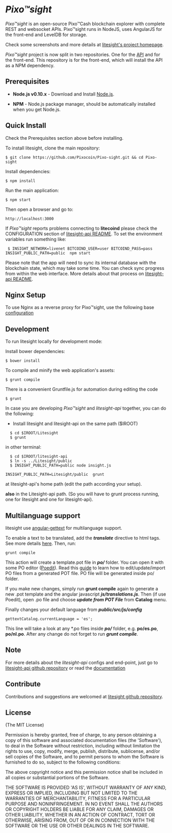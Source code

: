 # *Pixo™sight*

*Pixo™sight* is an open-source Pixo™Cash blockchain explorer with complete REST and websocket APIs.
Pixo™sight runs in NodeJS, uses AngularJS for the front-end and LevelDB for storage.

Check some screenshots and more details at [litesight's project homepage](https://github.com/pembo210/Litesight).

*Pixo™sight* project is now split in two repositories. One for the [API](https://github.com/pembo210/Litesight-api)
and for the front-end. This repository is for the front-end, which will install the API as a NPM dependency.


## Prerequisites

* **Node.js v0.10.x** - Download and Install [Node.js](http://www.nodejs.org/download/).

* **NPM** - Node.js package manager, should be automatically installed when you get Node.js.


## Quick Install
  Check the Prerequisites section above before installing.

  To install litesight, clone the main repository:

    $ git clone https://github.com/Pixocoin/Pixo-sight.git && cd Pixo-sight

  Install dependencies:

    $ npm install
    
  Run the main application:

    $ npm start
    
  Then open a browser and go to:

    http://localhost:3000

  If *Pixo™sight* reports problems connecting to **litecoind** please check the CONFIGURATION section of 
  [litesight-api README](https://github.com/pembo210/Litesight-api/blob/master/README.md). To set the 
  environment variables run something like:
  
     $ INSIGHT_NETWORK=livenet BITCOIND_USER=user BITCOIND_PASS=pass INSIGHT_PUBLIC_PATH=public  npm start


  Please note that the app will need to sync its internal database
  with the blockchain state, which may take some time. You can check
  sync progress from within the web interface. More details about that process
  on [litesight-api README](https://github.com/pembo210/Litesight-api/blob/master/README.md). 
  
  
## Nginx Setup

To use Nginx as a reverse proxy for Pixo™sight, use the following base [configuration](https://gist.github.com/matiu/bdd5e55ff0ad90b54261)


## Development

To run litesight locally for development mode:

Install bower dependencies:

```
$ bower install
```

To compile and minify the web application's assets:

```
$ grunt compile
```

There is a convenient Gruntfile.js for automation during editing the code

```
$ grunt
```

In case you are developing *Pixo™sight* and *litesight-api* together, you can do the following:

* Install litesight and litesight-api on the same path ($IROOT)

```
  $ cd $IROOT/Litesight
  $ grunt
```

in other terminal:

```
  $ cd $IROOT/litesight-api
  $ ln -s ../Litesight/public
  $ INSIGHT_PUBLIC_PATH=public node insight.js 
```


``` 
INSIGHT_PUBLIC_PATH=Litesight/public  grunt
```

at litesight-api's home path (edit the path according your setup).

**also** in the Litesight-api path. (So you will have to grunt process running, one for litesight and one for litesight-api).


## Multilanguage support

litesight use [angular-gettext](http://angular-gettext.rocketeer.be) for
multilanguage support. 

To enable a text to be translated, add the ***translate*** directive to html tags. See more details [here](http://angular-gettext.rocketeer.be/dev-guide/annotate/). Then, run:

```
grunt compile
```

This action will create a template.pot file in ***po/*** folder. You can open
it with some PO editor ([Poedit](http://poedit.net)). Read this [guide](http://angular-gettext.rocketeer.be/dev-guide/translate/) to learn how to edit/update/import PO files from a generated POT file. PO file will be generated inside po/ folder.

If you make new changes, simply run **grunt compile** again to generate a new .pot template and the angular javascript ***js/translations.js***. Then (if use Poedit), open .po file and choose ***update from POT File*** from **Catalog** menu.

Finally changes your default language from ***public/src/js/config*** 

```
gettextCatalog.currentLanguage = 'es';
```

This line will take a look at any *.po files inside ***po/*** folder, e.g.
**po/es.po**, **po/nl.po**. After any change do not forget to run ***grunt
compile***.


## Note

For more details about the *litesight-api* configs and end-point, just go to [litesight-api github repository](https://github.com/pembo210/litesight-api) or read the [documentation](https://github.com/pembo210/Litesight-api/blob/master/README.md)

## Contribute

Contributions and suggestions are welcomed at [litesight github repository](https://github.com/Pixocoin/Pixo-sight).


## License
(The MIT License)

Permission is hereby granted, free of charge, to any person obtaining
a copy of this software and associated documentation files (the
'Software'), to deal in the Software without restriction, including
without limitation the rights to use, copy, modify, merge, publish,
distribute, sublicense, and/or sell copies of the Software, and to
permit persons to whom the Software is furnished to do so, subject to
the following conditions:

The above copyright notice and this permission notice shall be
included in all copies or substantial portions of the Software.

THE SOFTWARE IS PROVIDED 'AS IS', WITHOUT WARRANTY OF ANY KIND,
EXPRESS OR IMPLIED, INCLUDING BUT NOT LIMITED TO THE WARRANTIES OF
MERCHANTABILITY, FITNESS FOR A PARTICULAR PURPOSE AND NONINFRINGEMENT.
IN NO EVENT SHALL THE AUTHORS OR COPYRIGHT HOLDERS BE LIABLE FOR ANY
CLAIM, DAMAGES OR OTHER LIABILITY, WHETHER IN AN ACTION OF CONTRACT,
TORT OR OTHERWISE, ARISING FROM, OUT OF OR IN CONNECTION WITH THE
SOFTWARE OR THE USE OR OTHER DEALINGS IN THE SOFTWARE.
